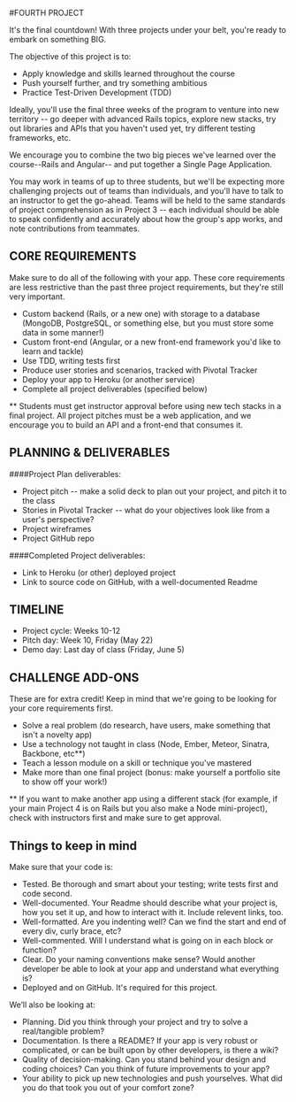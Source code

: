 #FOURTH PROJECT

It's the final countdown! With three projects under your belt, you're ready to embark on something BIG. 

The objective of this project is to:

* Apply knowledge and skills learned throughout the course
* Push yourself further, and try something ambitious
* Practice Test-Driven Development (TDD)

Ideally, you'll use the final three weeks of the program to venture into new territory -- go deeper with advanced Rails topics, explore new stacks, try out libraries and APIs that you haven't used yet, try different testing frameworks, etc.

We encourage you to combine the two big pieces we've learned over the course--Rails and Angular-- and put together a Single Page Application. 

You may work in teams of up to three students, but we'll be expecting more challenging projects out of teams than individuals, and you'll have to talk to an instructor to get the go-ahead. Teams will be held to the same standards of project comprehension as in Project 3 -- each individual should be able to speak confidently and accurately about how the group's app works, and note contributions from teammates.


## CORE REQUIREMENTS

Make sure to do all of the following with your app. These core requirements are less restrictive than the past three project requirements, but they're still very important.

* Custom backend (Rails, or a new one) with storage to a database (MongoDB, PostgreSQL, or something else, but you must store some data in some manner!)
* Custom front-end (Angular, or a new front-end framework you'd like to learn and tackle)
* Use TDD, writing tests first
* Produce user stories and scenarios, tracked with Pivotal Tracker
* Deploy your app to Heroku (or another service)
* Complete all project deliverables (specified below)

** Students must get instructor approval before using new tech stacks in a final project. All project pitches must be a web application, and we encourage you to build an API and a front-end that consumes it.


## PLANNING & DELIVERABLES

####Project Plan deliverables:

* Project pitch -- make a solid deck to plan out your project, and pitch it to the class
* Stories in Pivotal Tracker -- what do your objectives look like from a user's perspective?
* Project wireframes
* Project GitHub repo

####Completed Project deliverables:

* Link to Heroku (or other) deployed project
* Link to source code on GitHub, with a well-documented Readme

## TIMELINE

* Project cycle: Weeks 10-12
* Pitch day: Week 10, Friday (May 22)
* Demo day: Last day of class (Friday, June 5)


## CHALLENGE ADD-ONS

These are for extra credit! Keep in mind that we're going to be looking for your core requirements first.

* Solve a real problem (do research, have users, make something that isn't a novelty app)
* Use a technology not taught in class (Node, Ember, Meteor, Sinatra, Backbone, etc**) 
* Teach a lesson module on a skill or technique you've mastered
* Make more than one final project (bonus: make yourself a portfolio site to show off your work!)

** If you want to make another app using a different stack (for example, if your main Project 4 is on Rails but you also make a Node mini-project), check with instructors first and make sure to get approval.

## Things to keep in mind
Make sure that your code is:

* Tested. Be thorough and smart about your testing; write tests first and code second. 
* Well-documented. Your Readme should describe what your project is, how you set it up, and how to interact with it. Include relevent links, too.
* Well-formatted. Are you indenting well? Can we find the start and end of every div, curly brace, etc?
* Well-commented. Will I understand what is going on in each block or function?
* Clear. Do your naming conventions make sense? Would another developer be able to look at your app and understand what everything is?
* Deployed and on GitHub. It's required for this project.

We’ll also be looking at:

* Planning. Did you think through your project and try to solve a real/tangible problem?
* Documentation. Is there a README? If your app is very robust or complicated, or can be built upon by other developers, is there a wiki?
* Quality of decision-making. Can you stand behind your design and coding choices? Can you think of future improvements to your app?
* Your ability to pick up new technologies and push yourselves. What did you do that took you out of your comfort zone?
